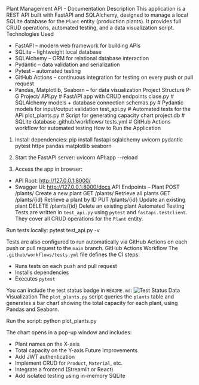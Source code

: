 Plant Management API - Documentation
Description
This application is a REST API built with FastAPI and SQLAlchemy, designed to manage a local SQLite database for the `Plant` entity (production plants). It provides full CRUD operations, automated testing, and a data visualization script.
Technologies Used
- FastAPI – modern web framework for building APIs
- SQLite – lightweight local database
- SQLAlchemy – ORM for relational database interaction
- Pydantic – data validation and serialization
- Pytest – automated testing
- GitHub Actions – continuous integration for testing on every push or pull request
- Pandas, Matplotlib, Seaborn – for data visualization
Project Structure
P-G Project/
 API.py                  # FastAPI app with CRUD endpoints
clase.py                # SQLAlchemy models + database connection
schemas.py              # Pydantic models for input/output validation
test_api.py             # Automated tests for the API
 plot_plants.py          # Script for generating capacity chart
project.db              # SQLite database
.github/workflows/
 tests.yml           # GitHub Actions workflow for automated testing
How to Run the Application
1. Install dependencies:
pip install fastapi sqlalchemy uvicorn pydantic pytest httpx pandas matplotlib seaborn

2. Start the FastAPI server:
uvicorn API:app --reload

3. Access the app in browser:
- API Root: http://127.0.0.1:8000/
- Swagger UI: http://127.0.0.1:8000/docs
API Endpoints – Plant
POST    /plants/         Create a new plant
GET     /plants/         Retrieve all plants
GET     /plants/{id}     Retrieve a plant by ID
PUT     /plants/{id}     Update an existing plant
DELETE  /plants/{id}     Delete an existing plant
Automated Testing
Tests are written in `test_api.py` using `pytest` and `fastapi.testclient`. They cover all CRUD operations for the `Plant` entity.

Run tests locally:
pytest test_api.py -v

Tests are also configured to run automatically via GitHub Actions on each push or pull request to the `main` branch.
GitHub Actions Workflow
The `.github/workflows/tests.yml` file defines the CI steps:

- Runs tests on each push and pull request
- Installs dependencies
- Executes `pytest`

You can include the test status badge in `README.md`:
![Test Status](https://github.com/USERNAME/REPO/actions/workflows/tests.yml/badge.svg)
Data Visualization
The `plot_plants.py` script queries the `plants` table and generates a bar chart showing the total capacity for each plant, using Pandas and Seaborn.

Run the script:
python plot_plants.py

The chart opens in a pop-up window and includes:
- Plant names on the X-axis
- Total capacity on the Y-axis
Future Improvements
- Add JWT authentication
- Implement CRUD for `Product`, `Material`, etc.
- Integrate a frontend (Streamlit or React)
- Add isolated testing using in-memory SQLite
